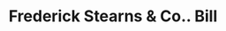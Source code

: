 ---
doi: 10.7916/D8BV8TS1
date_other: unknown
date_other_textual: unknown
form: printed ephemera
genre:
- Invoices
name:
- Frederick Stearns & Co.
object_in_context_url: https://biggert.cul.columbia.edu/items/view/ave_biggert_01876
subject_hierarchical_geographic:
- Detroit, Michigan, United States
- Windsor, Ontario, Canada
- New York, New York, United States
subject_name:
- Frederick Stearns & Co.
title: Frederick Stearns & Co.. Bill
sort_title: Frederick Stearns & Co.. Bill
call_number: ave_biggert_01876
coordinates:
- 42.331388888888895,-83.04583333333333
- 42.28333333333333,-83.0
- 40.71277777777778,-74.00583333333333
pid: ave_biggert_01876
identifiers: ave_biggert_01876
thumbnail: https://derivativo-1.library.columbia.edu/iiif/2/ldpd:490644/full/!256,256/0/native.jpg
permalink: "/items/ave_biggert_01876/"
layout: iiif-image-page
---